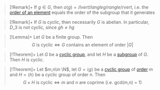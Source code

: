 ---
---


 > 
 > \[!Remark\]+
 > If $g\in G$, then $o(g)=/lvert /langle g /rangle /rvert$, i.e. the [order of an element](Order%20of%20a%20Group.md#order-of-a-group-order-of-an-element) equals the order of the subgroup that it generates

 > 
 > \[!Remark\]+
 > If $G$ is cyclic, then necessarily $G$ is abelian. In particular, $D\_{3}$ is not cyclic, since $gh\ne hg$

 > 
 > \[!Lemma\]+
 > Let $G$ be a finite group. Then
 > $$G \text{ is cyclic} \iff G \text{ contains an element of order } \lvert G \rvert $$

 > 
 > \[!Theorem\]+
 > Let $G$ be a [cyclic group](Cyclic%20Subgroups.md#cyclic-subgroups), and let $H$ be a [subgroup](Cyclic%20Subgroups.md#subgroups) of $G$. Then $H$ is cyclic.

 > 
 > \[!Theorem\]+
 > Let $m,n\in \N$, let $G=\langle g \rangle$ be a [cyclic group](Cyclic%20Subgroups.md) of [order](Cyclic%20Subgroups.md#order-of-a-group) $m$ and $H=\langle h \rangle$ be a cyclic group of order $n$. Then
 > $$G \times H \text{ is cyclic} \iff m \text{ and } n \text{ are coprime (i.e. gcd(m,n) = 1)}$$

